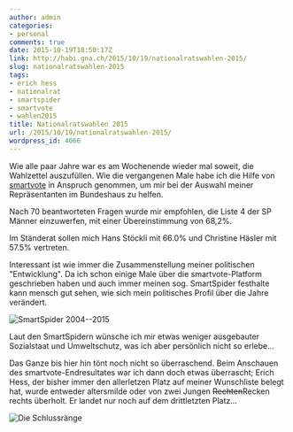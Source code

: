 ```yaml
---
author: admin
categories:
- personal
comments: true
date: 2015-10-19T18:50:17Z
link: http://habi.gna.ch/2015/10/19/nationalratswahlen-2015/
slug: nationalratswahlen-2015
tags:
- erich hess
- nationalrat
- smartspider
- smartvote
- wahlen2015
title: Nationalratswahlen 2015
url: /2015/10/19/nationalratswahlen-2015/
wordpress_id: 4066
---
```


Wie alle paar Jahre war es am Wochenende wieder mal soweit, die Wahlzettel auszufüllen. Wie die vergangenen Male habe ich die Hilfe von [smartvote](https://smartvote.ch) in Anspruch genommen, um mir bei der Auswahl meiner Repräsentanten im Bundeshaus zu helfen.

Nach 70 beantworteten Fragen wurde mir empfohlen, die Liste 4 der SP Männer einzuwerfen, mit einer Übereinstimmung von 68,2%.

Im Ständerat sollen mich Hans Stöckli mit 66.0% und Christine Häsler mit 57.5% vertreten.

Interessant ist wie immer die Zusammenstellung meiner politischen "Entwicklung". Da ich schon einige Male über die smartvote-Platform geschrieben haben und auch immer meinen sog. SmartSpider festhalte kann mensch gut sehen, wie sich mein politisches Profil über die Jahre verändert.

![SmartSpider 2004--2015](http://habi.gna.ch/wp-content/uploads/2015/10/SmartSpider.gif)

Laut den SmartSpidern wünsche ich mir etwas weniger ausgebauter Sozialstaat und Umweltschutz, was ich aber persönlich nicht so erlebe...

Das Ganze bis hier hin tönt noch nicht so überraschend. Beim Anschauen des smartvote-Endresultates war ich dann doch etwas überrascht; Erich Hess, der bisher immer den allerletzen Platz auf meiner Wunschliste belegt hat, wurde entweder altersmilde oder von zwei Jungen <del>Rechten</del>Recken rechts überholt. Er landet nur noch auf dem drittletzten Platz...

![Die Schlussränge](http://habi.gna.ch/wp-content/uploads/2015/10/ErichUndCo.png)

